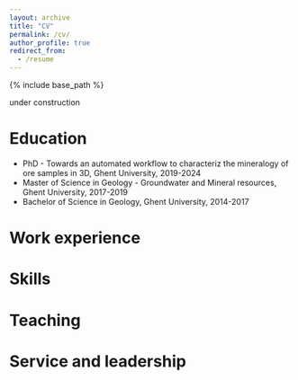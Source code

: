 ```yaml
---
layout: archive
title: "CV"
permalink: /cv/
author_profile: true
redirect_from:
  - /resume
---
```


{% include base_path %}

under construction

Education
======
* PhD - Towards an automated workflow to characteriz the mineralogy of ore samples in 3D, Ghent University, 2019-2024
* Master of Science in Geology - Groundwater and Mineral resources, Ghent University, 2017-2019
* Bachelor of Science in Geology, Ghent University, 2014-2017

Work experience
======
 
Skills
======
  
Teaching
======
  
Service and leadership
======


